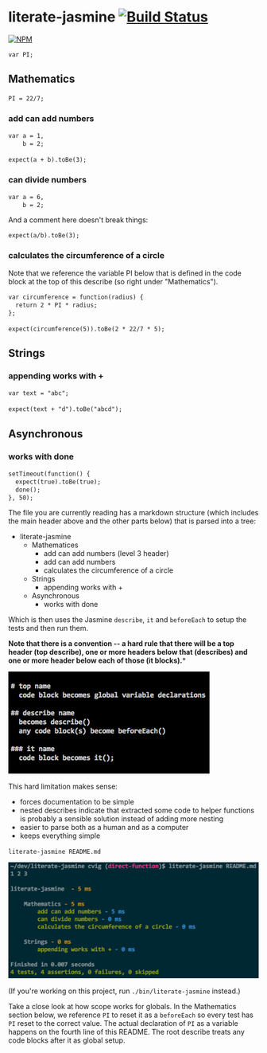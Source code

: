 # literate-jasmine [![Build Status](https://travis-ci.org/cymen/literate-jasmine.png?branch=master)](https://travis-ci.org/cymen/literate-jasmine)
[![NPM](https://nodei.co/npm/literate-jasmine.png?downloads=true&stars=true)](https://npmjs.org/package/literate-jasmine)

    var PI;

## Mathematics

    PI = 22/7;

### add can add numbers

    var a = 1,
        b = 2;

    expect(a + b).toBe(3);

### can divide numbers

    var a = 6,
        b = 2;

And a comment here doesn't break things:

    expect(a/b).toBe(3);

### calculates the circumference of a circle
Note that we reference the variable PI below that is defined in the code
block at the top of this describe (so right under "Mathematics").

    var circumference = function(radius) {
      return 2 * PI * radius;
    };

    expect(circumference(5)).toBe(2 * 22/7 * 5);

## Strings
### appending works with +

    var text = "abc";

    expect(text + "d").toBe("abcd");

## Asynchronous
### works with done

    setTimeout(function() {
      expect(true).toBe(true);
      done();
    }, 50);

The file you are currently reading has a markdown structure (which includes
the main header above and the other parts below) that is parsed into a tree:

* literate-jasmine
  * Mathematices
    * add can add numbers (level 3 header)
    * add can add numbers
    * calculates the circumference of a circle
  * Strings
    * appending works with +
  * Asynchronous
    * works with done

Which is then uses the Jasmine `describe`, `it` and `beforeEach` to setup the
tests and then run them.

**Note that there is a convention -- a hard rule that there will be a top header
(top describe), one or more headers below that (describes) and one or more header
below each of those (it blocks).***

![screen shot of convention](convention.png)

This hard limitation makes sense:
* forces documentation to be simple
* nested describes indicate that extracted some code to helper functions is probably a sensible solution instead of adding more nesting
* easier to parse both as a human and as a computer
* keeps everything simple


`literate-jasmine README.md`

![screen shot of running literate-jasmine on this README.md](console.png)

(If you're working on this project, run `./bin/literate-jasmine` instead.)

Take a close look at how scope works for globals. In the Mathematics section below, we
reference `PI` to reset it as a `beforeEach` so every test has `PI` reset to the correct
value. The actual declaration of `PI` as a variable happens on the fourth line of this
README. The root describe treats any code blocks after it as global setup.
